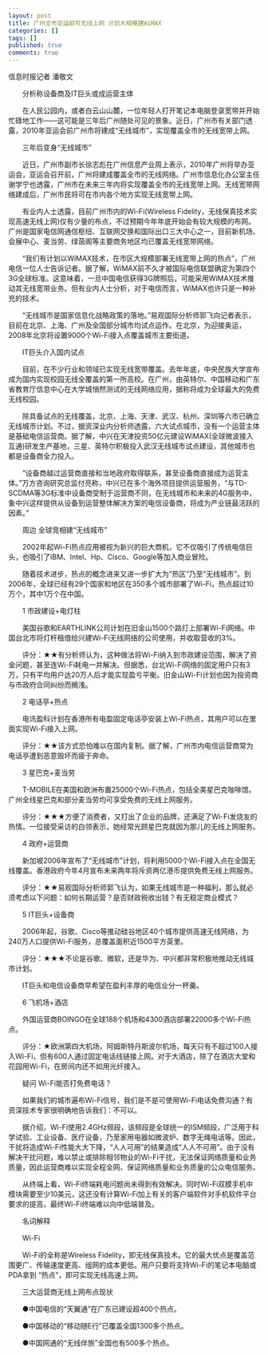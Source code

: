 ```yaml
---
layout: post
title: 广州全市亚运前可无线上网 计划大规模建WiMAX
categories: []
tags: []
published: true
comments: true
---
```

<p><p>信息时报记者 潘敬文</p>
<p>　　分析称设备商及IT巨头或成运营主体</p>
<p>　　在人民公园内，或者白云山山麓，一位年轻人打开笔记本电脑登录宽带并开始忙碌地工作——这可能是三年后广州随处可见的景象。近日，广州市有关部门透露，2010年亚运会前广州市将建成“无线城市”，实现覆盖全市的无线宽带上网。</p>
<p>　　三年后变身“无线城市”</p>
<p>　　近日，广州市副市长徐志彪在广州信息产业周上表示，2010年广州将举办亚运会，亚运会召开前，广州将建成覆盖全市的无线网络。广州市信息化办公室主任谢学宁也透露，广州市在未来三年内将实现覆盖全市的无线宽带上网。无线宽带网络建成后，广州市民将可在市内各个地方实现无线宽带上网。</p>
<p>　　有业内人士透露，目前广州市内的Wi-Fi(Wireless Fidelity，无线保真技术实现高速无线上网)仅有少量的布点，不过预期今年年底开始会有较大规模的布网。广州是国家电信网通信枢纽、互联网交换和国际出口三大中心之一，目前新机场、会展中心、麦当劳、绿茵阁等主要商务地区均已覆盖无线宽带网络。</p>
<p>　　“我们有计划以WiMAX技术，在市区大规模部署无线宽带上网的热点”，广州电信一位人士告诉记者。据了解，WiMAX前不久才被国际电信联盟确定为第四个3G全球标准。这意味着，一旦中国电信获得3G牌照后，可能采用WiMAX技术推动其无线宽带业务。但有业内人士分析，对于电信而言，WiMAX也许只是一种补充的技术。</p>
<p>　　“无线城市是国家信息化战略政策的落地。”易观国际分析师郭飞向记者表示，目前在北京、上海、广州及全国部分城市均试点运作。在北京，为迎接奥运，2008年北京将设置9000个Wi-Fi接入点覆盖城市主要街道。</p>
<p>　　IT巨头介入国内试点</p>
<p>　　目前，在不少行业和领域已实现无线宽带覆盖。去年年底，中央民族大学宣布成为国内实现校园无线全覆盖的第一所高校。在广州，由英特尔、中国移动和广东省教育厅信息中心在大学城悄然测试的无线网络应用，据称将成为全球最大的免费无线校园。</p>
<p>　　除具备试点的无线覆盖，北京、上海、天津、武汉、杭州、深圳等六市已确立无线城市计划。不过，据资深业内分析师透露，六大试点城市，没有一个运营主体是基础电信运营商。据了解，中兴在天津投资50亿元建设WiMAX(全球微波接入互通)研发生产基地，三星、英特尔积极投入武汉无线城市试点建设，其他城市也都是设备商全力投入。</p>
<p>　　“设备商越过运营商直接和当地政府取得联系，甚至设备商直接成为运营主体。”万方咨询研究总监付亮称，中兴已在多个海外项目提供运营服务，“与TD-SCDMA等3G标准中设备商受制于运营商不同，在无线城市和未来的4G服务中，象中兴这样提供从设备到运营整体解决方案的电信设备商，将成为产业链最活跃的因素。”</p>
<p>　　周边 全球竞相建“无线城市”</p>
<p>　　2002年起Wi-Fi热点应用被视为新兴的巨大商机，它不仅吸引了传统电信巨头，也吸引了IBM、Intel、Hp、Cisco、Google等加入商业冒险。</p>
<p>　　随着技术进步，热点的概念进来又进一步扩大为“热区”乃至“无线城市”。到2006年，全球已经有29个国家和地区在350多个城市部署了Wi-Fi，热点超过10万个，其中1万个在中国。</p>
<p>　　1 市政建设+电灯柱</p>
<p>　　美国谷歌和EARTHLINK公司计划在旧金山1500个路灯上部署Wi-Fi网络。中国台北市将灯杆租借给兴建Wi-Fi无线网络的公司使用，并收取营收的3%。</p>
<p>　　评分：★★有分析师认为，这种做法将Wi-Fi纳入到市政建设范围，解决了资金问题，甚至连Wi-Fi耗电一并解决。但据悉，台北Wi-Fi网络的固定用户只有3万，只有平均用户达20万人后才能实现盈亏平衡。旧金山Wi-Fi计划也因为投资商与市政府合同纠纷而搁浅。</p>
<p>　　2 电话亭+热点</p>
<p>　　电讯盈科计划在香港所有电盈固定电话亭安装上Wi-Fi热点，其用户可以在里面实现Wi-Fi接入上网。</p>
<p>　　评分：★★该方式恐怕难以在国内复制。据了解，广州市内电信运营商常为电话亭遭到恶意毁坏而疲于奔命。</p>
<p>　　3 星巴克+麦当劳</p>
<p>　　T-MOBILE在美国和欧洲布置25000个Wi-Fi热点，包括全美星巴克咖啡馆。广州全线星巴克和部分麦当劳均可享受免费的无线上网服务。</p>
<p>　　评分：★★★方便了消费者，又打出了企业的品牌，还满足了Wi-Fi发烧友的热情。一位接受采访的白领表示，她经常光顾星巴克就因为那儿的无线上网服务。</p>
<p>　　4 政府+运营商</p>
<p>　　新加坡2006年宣布了“无线城市”计划，将利用5000个Wi-Fi接入点在全国无线覆盖。香港政府今年4月宣布未来两年将斥资两亿港币提供免费无线上网服务。</p>
<p>　　评分：★★易观国际分析师郭飞认为，如果无线城市是一种福利，那么就必须考虑以下问题：如何长期运营？是否财政税收出钱？有无稳定商业模式？</p>
<p>　　5 IT巨头+设备商</p>
<p>　　2006年起，谷歌、Cisco等推动硅谷地区40个城市提供高速无线网络，为240万人口提供Wi-Fi服务，总覆盖面积近1500平方英里。</p>
<p>　　评分：★★★不论是谷歌、微软，还是华为、中兴都非常积极地推动无线城市计划。</p>
<p>　　IT巨头和电信设备商早希望在盈利丰厚的电信业分一杯羹。</p>
<p>　　6 飞机场+酒店</p>
<p>　　外国运营商BOINGO在全球188个机场和4300酒店部署22000多个Wi-Fi热点。</p>
<p>　　评分：★欧洲第四大机场，阿姆斯特丹斯波尔机场，每天只有不超过100人接入Wi-Fi，但有600人通过固定电话线链接上网。对于大酒店，除了在酒店大堂和花园用Wi-Fi，在房间内还不如用光纤接入。</p>
<p>　　疑问 Wi-Fi能否打免费电话？</p>
<p>　　如果我们的城市遍布Wi-Fi信号，我们是不是可使用Wi-Fi电话免费沟通？有资深技术专家很明确地告诉我们：不可以。</p>
<p>　　据介绍，Wi-Fi使用2.4GHz频段，该频段是全球统一的ISM频段，广泛用于科学试验、工业设备、医疗设备，乃至家用电器如微波炉、数字无绳电话等。因此，干扰将造成Wi-Fi性能大大下降，“人人可用”的结果造成“人人不可用”。由于没有解决干扰问题，难以禁止或排除相邻物业的Wi-Fi干扰，无法保证网络质量和业务质量，因此运营商难以实现全程全网、保证网络质量和业务质量的公众电信服务。</p>
<p>　　从终端上看，Wi-Fi终端耗电问题尚未得到有效解决。同时Wi-Fi双模手机中模块需要至少10美元，这还没有计算Wi-Fi加上有关的客户端软件对手机软件平台要求的提高，最终Wi-Fi终端难以向中低端普及。</p>
<p>　　名词解释</p>
<p>　　Wi-Fi</p>
<p>　　Wi-Fi的全称是Wireless Fidelity，即无线保真技术。它的最大优点是覆盖范围更广、传输速度更高、组网的成本更低。用户只要将支持Wi-Fi的笔记本电脑或PDA拿到 “热点”，即可实现无线高速上网。</p>
<p>　　三大运营商无线上网布点现状</p>
<p>　　●中国电信的“天翼通”在广东已建设超400个热点。</p>
<p>　　●中国移动的“移动随E行”已覆盖全国1300多个热点。</p>
<p>　　●中国网通的“无线伴旅”全国也有500多个热点。</p></p>
